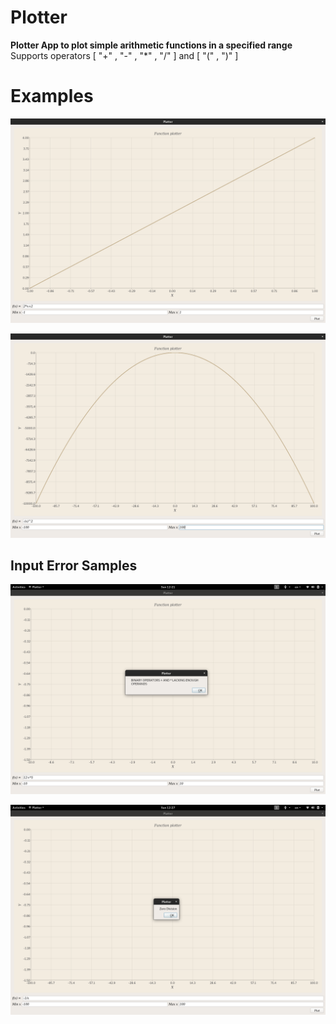 # Plotter
**Plotter App to plot simple arithmetic functions in a specified range**
Supports operators [ "+" , "-" , "*" , "/" ] and [ "(" , ")" ]

# Examples
![Function 2*x+2 in range (-1,1)](https://github.com/Abdelrahman-Bishr/Plotter/blob/main/snapshots/working/1.png)

![Function -(x)^2 in range (-100,100)](https://github.com/Abdelrahman-Bishr/Plotter/blob/main/snapshots/working/5.png)


## Input Error Samples

![Function 12+*5 giving error of lack of operands for operators](https://github.com/Abdelrahman-Bishr/Plotter/blob/main/snapshots/wrong/1.png)

![Function -1/x within range (-100,100) giving zero division error](https://github.com/Abdelrahman-Bishr/Plotter/blob/main/snapshots/wrong/3.png)